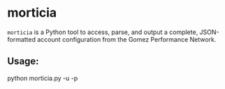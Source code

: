 # morticia

`morticia` is a Python tool to access, parse, and output a complete, JSON-formatted account configuration from the Gomez Performance Network.


## Usage:

python morticia.py -u <username> -p <password>
